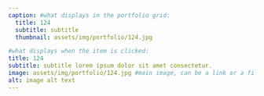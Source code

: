 ```yaml
---
caption: #what displays in the portfolio grid:
  title: 124
  subtitle: subtitle
  thumbnail: assets/img/portfolio/124.jpg

#what displays when the item is clicked:
title: 124
subtitle: subtitle lorem ipsum dolor sit amet consectetur.
image: assets/img/portfolio/124.jpg #main image, can be a link or a file in assets/img/portfolio
alt: image alt text
---
```

